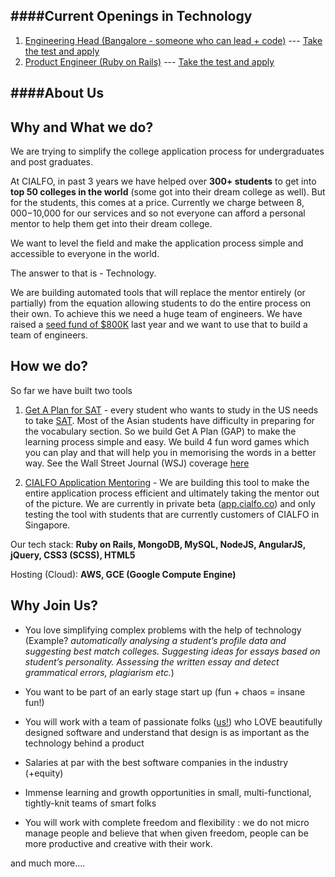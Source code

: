####Current Openings in Technology
---

1. [Engineering Head (Bangalore - someone who can lead + code)](https://angel.co/cialfo/jobs/93719-engineering-head-code-lead) --- [Take the test and apply](http://github.com/cialfo/hiring)
2. [Product Engineer (Ruby on Rails)](https://angel.co/cialfo/jobs/94036-product-engineer) --- [Take the test and apply](http://github.com/cialfo/hiring)

####About Us
---

Why and What we do?
---
We are trying to simplify the college application process for undergraduates and post graduates.

At CIALFO, in past 3 years we have helped over **300+ students** to get into **top 50 colleges in the world** (some got into their dream college as well). But for the students, this comes at a price. Currently we charge between $8,000-$10,000 for our services and so not everyone can afford a personal mentor to help them get into their dream college. 

We want to level the field and make the application process simple and accessible to everyone in the world. 

The answer to that is - Technology.

We are building automated tools that will replace the mentor entirely (or partially) from the equation allowing students to do the entire process on their own. To achieve this we need a huge team of engineers. We have raised a [seed fund of $800K](http://e27.co/singapore-based-edutech-startup-cialfo-raises-us800k-in-seed-funding-20141030/) last year and we want to use that to build a team of engineers.

How we do?
---
So far we have built two tools

1. [Get A Plan for SAT](http://getaplan.sitforsat.com?utm_source=github&utm_medium=how_we_do&utm_campaign=hiring) - every student who wants to study in the US needs to take [SAT](https://en.wikipedia.org/wiki/SAT). Most of the Asian students have difficulty in preparing for the vocabulary section. So we build Get A Plan (GAP) to make the learning process simple and easy. We build 4 fun word games which you can play and that will help you in memorising the words in a better way. See the Wall Street Journal (WSJ) coverage [here](http://www.wsj.com/video/can-vocabulary-apps-boost-sat-scores/A979447B-4C98-4459-A3D6-A5AAA8512748.html)

2. [CIALFO Application Mentoring](http://cialfo.co?force=true&utm_source=github&utm_medium=how_we_do&utm_campaign=hiring) - We are building this tool to make the entire application process efficient and ultimately taking the mentor out of the picture. We are currently in private beta ([app.cialfo.co](http://app.cialfo.co?utm_source=github&utm_medium=how_we_do&utm_campaign=hiring)) and only testing the tool with students that are currently customers of CIALFO in Singapore.

Our tech stack: **Ruby on Rails, MongoDB, MySQL, NodeJS, AngularJS, jQuery, CSS3 (SCSS), HTML5**

Hosting (Cloud): **AWS, GCE (Google Compute Engine)**

Why Join Us?
---
* You love simplifying complex problems with the help of technology (Example? *automatically analysing a student’s profile data and suggesting best match colleges. Suggesting ideas for essays based on student’s personality. Assessing the written essay and detect grammatical errors, plagiarism etc.*)

* You want to be part of an early stage start up (fun + chaos = insane fun!)

* You will work with a team of passionate folks ([us!](http://cialfogroup.com/#team)) who LOVE beautifully designed software and understand that design is as important as the technology behind a product

* Salaries at par with the best software companies in the industry (+equity)

* Immense learning and growth opportunities in small, multi-functional, tightly-knit teams of smart folks

* You will work with complete freedom and flexibility : we do not micro manage people and believe that when given freedom, people can be more productive and creative with their work.

and much more….
